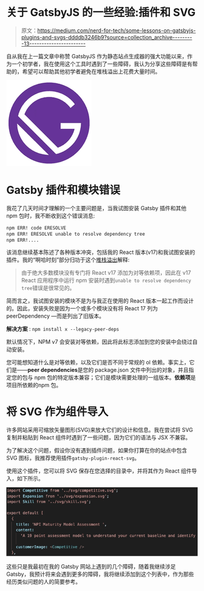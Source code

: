 # 关于 GatsbyJS 的一些经验:插件和 SVG

> 原文：<https://medium.com/nerd-for-tech/some-lessons-on-gatsbyjs-plugins-and-svgs-ddddb3246b9?source=collection_archive---------13----------------------->

自从我在上一篇文章中称赞 GatsbyJS 作为静态站点生成器的强大功能以来，作为一个初学者，我在使用这个工具时遇到了一些障碍，我认为分享这些障碍是有帮助的，希望可以帮助其他初学者避免在堆栈溢出上花费大量时间。

![](img/0520caf77edc438fdabf2f6b39d3e303.png)

# Gatsby 插件和模块错误

我花了几天时间才理解的一个主要问题是，当我试图安装 Gatsby 插件和其他 npm 包时，我不断收到这个错误消息:

```
npm ERR! code ERESOLVE
npm ERR! ERESOLVE unable to resolve dependency tree
npm ERR!....
```

该消息继续基本陈述了各种版本冲突，包括我的 React 版本(v17)和我试图安装的插件。我的“啊哈时刻”部分归功于这个[堆栈溢出](https://stackoverflow.com/questions/66239691/what-does-npm-install-legacy-peer-deps-do-exactly-when-is-it-recommended-wh)解释:

> 由于绝大多数模块没有专门将 React v17 添加为对等依赖项，因此在 v17 React 应用程序中运行 npm 安装时遇到`unable to resolve dependency tree`错误是很常见的。

简而言之，我试图安装的模块不是为与我正在使用的 React 版本一起工作而设计的。因此，安装失败是因为一个或多个模块没有将 React 17 列为 peerDependency —而是列出了旧版本。

**解决方案** : `npm install x --legacy-peer-deps`

默认情况下，NPM v7 会安装对等依赖，因此将此标志添加到您的安装中会绕过自动安装。

您可能想知道什么是对等依赖，以及它们是否不同于常规的 ol 依赖。事实上，它们是——**peer dependencies**是您的 package.json 文件中列出的对象，并且指定您的包与 npm 包的特定版本兼容；它们是模块需要处理的一组版本。**依赖项**是项目所依赖的npm 包。

# 将 SVG 作为组件导入

许多网站采用可缩放矢量图形(SVG)来放大它们的设计和信息。我在尝试将 SVG 复制并粘贴到 React 组件时遇到了一些问题，因为它们的语法与 JSX 不兼容。

为了解决这个问题，假设你没有遇到插件问题，如果你打算在你的站点中包含 SVG 图标，我推荐使用插件`gatsby-plugin-react-svg`。

使用这个插件，您可以将 SVG 保存在您选择的目录中，并将其作为 React 组件导入，如下所示。

![](img/f24f4698753bc782de49f242460de3a0.png)

这些只是我最初在我的 Gatsby 网站上遇到的几个障碍，随着我继续涉足 Gatsby，我预计将来会遇到更多的障碍，我将继续添加到这个列表中，作为那些经历类似问题的人的简要参考。